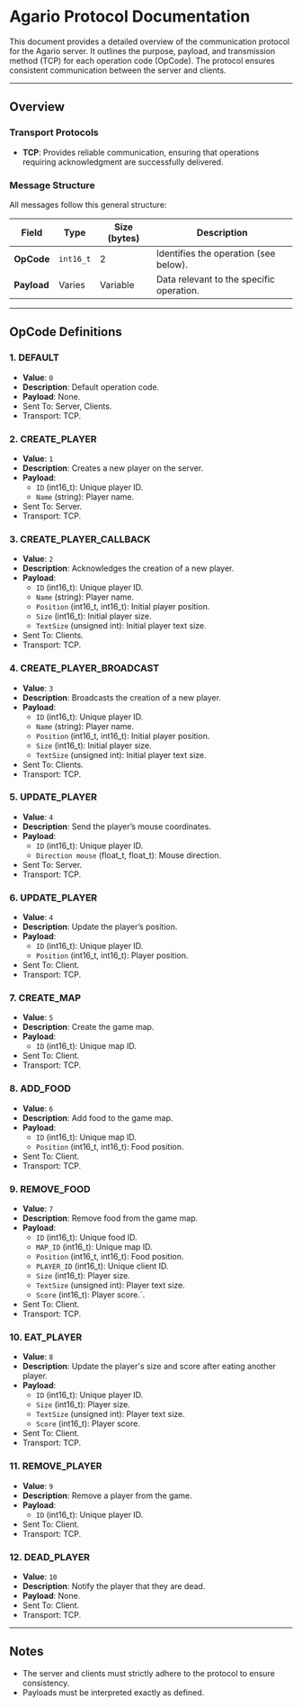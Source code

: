 # Agario Protocol Documentation

This document provides a detailed overview of the communication protocol for the Agario server. It outlines the purpose, payload, and transmission method (TCP) for each operation code (OpCode). The protocol ensures consistent communication between the server and clients.

---

## Overview

### Transport Protocols
- **TCP**: Provides reliable communication, ensuring that operations requiring acknowledgment are successfully delivered.

### Message Structure
All messages follow this general structure:

| Field       | Type      | Size (bytes) | Description                               |
|-------------|-----------|--------------|-------------------------------------------|
| **OpCode**  | `int16_t` | 2            | Identifies the operation (see below).     |
| **Payload** | Varies    | Variable     | Data relevant to the specific operation.  |

---

## OpCode Definitions

### 1. **DEFAULT**
- **Value**: `0`
- **Description**: Default operation code.
- **Payload**: None.
- Sent To: Server, Clients.
- Transport: TCP.

### 2. **CREATE_PLAYER**
- **Value**: `1`
- **Description**: Creates a new player on the server.
- **Payload**:
  - `ID` (int16_t): Unique player ID.
  - `Name` (string): Player name.
- Sent To: Server.
- Transport: TCP.

### 3. **CREATE_PLAYER_CALLBACK**
- **Value**: `2`
- **Description**: Acknowledges the creation of a new player.
- **Payload**:
  - `ID` (int16_t): Unique player ID.
  - `Name` (string): Player name.
  - `Position` (int16_t, int16_t): Initial player position.
  - `Size` (int16_t): Initial player size.
  - `TextSize` (unsigned int): Initial player text size.
- Sent To: Clients.
- Transport: TCP.

### 4. **CREATE_PLAYER_BROADCAST**
- **Value**: `3`
- **Description**: Broadcasts the creation of a new player.
- **Payload**:
  - `ID` (int16_t): Unique player ID.
  - `Name` (string): Player name.
  - `Position` (int16_t, int16_t): Initial player position.
  - `Size` (int16_t): Initial player size.
  - `TextSize` (unsigned int): Initial player text size.
- Sent To: Clients.
- Transport: TCP.

### 5. **UPDATE_PLAYER**
- **Value**: `4`
- **Description**: Send the player’s mouse coordinates.
- **Payload**:
  - `ID` (int16_t): Unique player ID.
  - `Direction mouse` (float_t, float_t): Mouse direction.
- Sent To: Server.
- Transport: TCP.

### 6. **UPDATE_PLAYER**
- **Value**: `4`
- **Description**: Update the player’s position.
- **Payload**:
  - `ID` (int16_t): Unique player ID.
  - `Position` (int16_t, int16_t): Player position.
- Sent To: Client.
- Transport: TCP.

### 7. **CREATE_MAP**
- **Value**: `5`
- **Description**: Create the game map.
- **Payload**:
  - `ID` (int16_t): Unique map ID.
- Sent To: Client.
- Transport: TCP.

### 8. **ADD_FOOD**
- **Value**: `6`
- **Description**: Add food to the game map.
- **Payload**:
  - `ID` (int16_t): Unique map ID.
  - `Position` (int16_t, int16_t): Food position.
- Sent To: Client.
- Transport: TCP.

### 9. **REMOVE_FOOD**
- **Value**: `7`
- **Description**: Remove food from the game map.
- **Payload**:
  - `ID` (int16_t): Unique food ID.
  - `MAP_ID` (int16_t): Unique map ID.
  - `Position` (int16_t, int16_t): Food position.
  - `PLAYER_ID` (int16_t): Unique client ID.
  - `Size` (int16_t): Player size.
  - `TextSize` (unsigned int): Player text size.
  - `Score` (int16_t): Player score.`.
- Sent To: Client.
- Transport: TCP.

### 10. **EAT_PLAYER**
- **Value**: `8`
- **Description**: Update the player's size and score after eating another player.
- **Payload**:
  - `ID` (int16_t): Unique player ID.
  - `Size` (int16_t): Player size.
  - `TextSize` (unsigned int): Player text size.
  - `Score` (int16_t): Player score.
- Sent To: Client.
- Transport: TCP.

### 11. **REMOVE_PLAYER**
- **Value**: `9`
- **Description**: Remove a player from the game.
- **Payload**:
  - `ID` (int16_t): Unique player ID.
- Sent To: Client.
- Transport: TCP.

### 12. **DEAD_PLAYER**
- **Value**: `10`
- **Description**: Notify the player that they are dead.
- **Payload**: None.
- Sent To: Client.
- Transport: TCP.

---

## Notes
- The server and clients must strictly adhere to the protocol to ensure consistency.
- Payloads must be interpreted exactly as defined.
